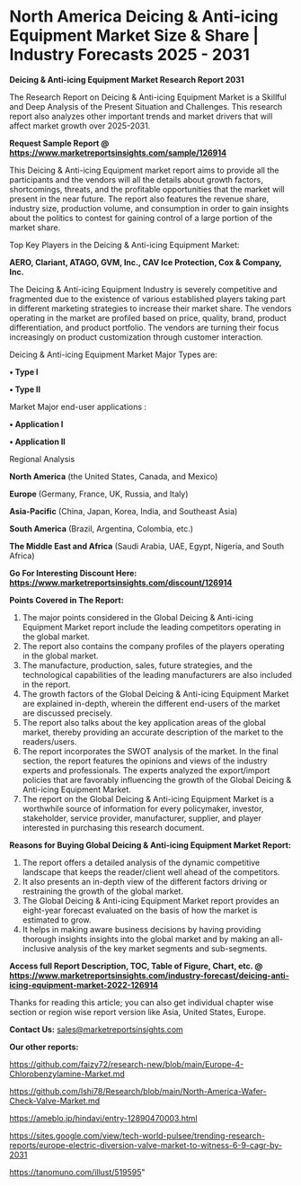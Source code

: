 # North America Deicing & Anti-icing Equipment Market Size & Share | Industry Forecasts 2025 - 2031

<strong>Deicing & Anti-icing Equipment Market Research Report 2031</strong>

The Research Report on Deicing & Anti-icing Equipment Market is a Skillful and Deep Analysis of the Present Situation and Challenges. This research report also analyzes other important trends and market drivers that will affect market growth over 2025-2031.

<strong>Request Sample Report @ <a href=https://www.marketreportsinsights.com/sample/126914>https://www.marketreportsinsights.com/sample/126914</a></strong>

This Deicing & Anti-icing Equipment market report aims to provide all the participants and the vendors will all the details about growth factors, shortcomings, threats, and the profitable opportunities that the market will present in the near future. The report also features the revenue share, industry size, production volume, and consumption in order to gain insights about the politics to contest for gaining control of a large portion of the market share.

Top Key Players in the Deicing & Anti-icing Equipment Market:

<strong>AERO, Clariant, ATAGO, GVM, Inc., CAV Ice Protection, Cox & Company, Inc.</strong>

The Deicing & Anti-icing Equipment Industry is severely competitive and fragmented due to the existence of various established players taking part in different marketing strategies to increase their market share. The vendors operating in the market are profiled based on price, quality, brand, product differentiation, and product portfolio. The vendors are turning their focus increasingly on product customization through customer interaction.

Deicing & Anti-icing Equipment Market Major Types are:

<strong>• Type I

• Type II</strong>

Market Major end-user applications :

<strong>• Application I

• Application II</strong>

Regional Analysis

</u><strong><b>North America</b></strong> (the United States, Canada, and Mexico)

<strong><b>Europe </b></strong>(Germany, France, UK, Russia, and Italy)

<strong><b>Asia-Pacific</b></strong> (China, Japan, Korea, India, and Southeast Asia)

<strong><b>South America</b></strong> (Brazil, Argentina, Colombia, etc.)

<strong><b>The Middle East and Africa</b></strong> (Saudi Arabia, UAE, Egypt, Nigeria, and South Africa)

<strong>Go For Interesting Discount Here: <a href=https://www.marketreportsinsights.com/discount/126914>https://www.marketreportsinsights.com/discount/126914</a></strong>

<strong>Points Covered in The Report:</strong>
<ol>
  <li>The major points considered in the Global Deicing & Anti-icing Equipment Market report include the leading competitors operating in the global market.</li>
  <li>The report also contains the company profiles of the players operating in the global market.</li>
  <li>The manufacture, production, sales, future strategies, and the technological capabilities of the leading manufacturers are also included in the report.</li>
  <li>The growth factors of the Global Deicing & Anti-icing Equipment Market are explained in-depth, wherein the different end-users of the market are discussed precisely.</li>
  <li>The report also talks about the key application areas of the global market, thereby providing an accurate description of the market to the readers/users.</li>
  <li>The report incorporates the SWOT analysis of the market. In the final section, the report features the opinions and views of the industry experts and professionals. The experts analyzed the export/import policies that are favorably influencing the growth of the Global Deicing & Anti-icing Equipment Market.</li>
  <li>The report on the Global Deicing & Anti-icing Equipment Market is a worthwhile source of information for every policymaker, investor, stakeholder, service provider, manufacturer, supplier, and player interested in purchasing this research document.</li>
</ol>
<strong>Reasons for Buying Global Deicing & Anti-icing Equipment Market Report:</strong>

<ol>
  <li>The report offers a detailed analysis of the dynamic competitive landscape that keeps the reader/client well ahead of the competitors.</li>
  <li>It also presents an in-depth view of the different factors driving or restraining the growth of the global market.</li>
  <li>The Global Deicing & Anti-icing Equipment Market report provides an eight-year forecast evaluated on the basis of how the market is estimated to grow.</li>
  <li>It helps in making aware business decisions by having providing thorough insights insights into the global market and by making an all-inclusive analysis of the key market segments and sub-segments.</li>
</ol>
<strong>Access full Report Description, TOC, Table of Figure, Chart, etc. @ <a href=https://www.marketreportsinsights.com/industry-forecast/deicing-anti-icing-equipment-market-2022-126914>https://www.marketreportsinsights.com/industry-forecast/deicing-anti-icing-equipment-market-2022-126914</a></strong>


Thanks for reading this article; you can also get individual chapter wise section or region wise report version like Asia, United States, Europe.

<strong>Contact Us:</strong>
sales@marketreportsinsights.com

<strong>Our other reports:</strong>

<a href=https://github.com/faizy72/research-new/blob/main/Europe-4-Chlorobenzylamine-Market.md>https://github.com/faizy72/research-new/blob/main/Europe-4-Chlorobenzylamine-Market.md</a>

<a href=https://github.com/Ishi78/Research/blob/main/North-America-Wafer-Check-Valve-Market.md>https://github.com/Ishi78/Research/blob/main/North-America-Wafer-Check-Valve-Market.md</a>

<a href=https://ameblo.jp/hindavi/entry-12890470003.html>https://ameblo.jp/hindavi/entry-12890470003.html</a>

<a href=https://sites.google.com/view/tech-world-pulsee/trending-research-reports/europe-electric-diversion-valve-market-to-witness-6-9-cagr-by-2031>https://sites.google.com/view/tech-world-pulsee/trending-research-reports/europe-electric-diversion-valve-market-to-witness-6-9-cagr-by-2031</a>

<a href=https://tanomuno.com/illust/519595>https://tanomuno.com/illust/519595</a>"
